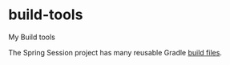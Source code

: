 build-tools
======

My Build tools

The Spring Session project has many reusable Gradle [build files](https://github.com/spring-projects/spring-session/tree/master/gradle). 
